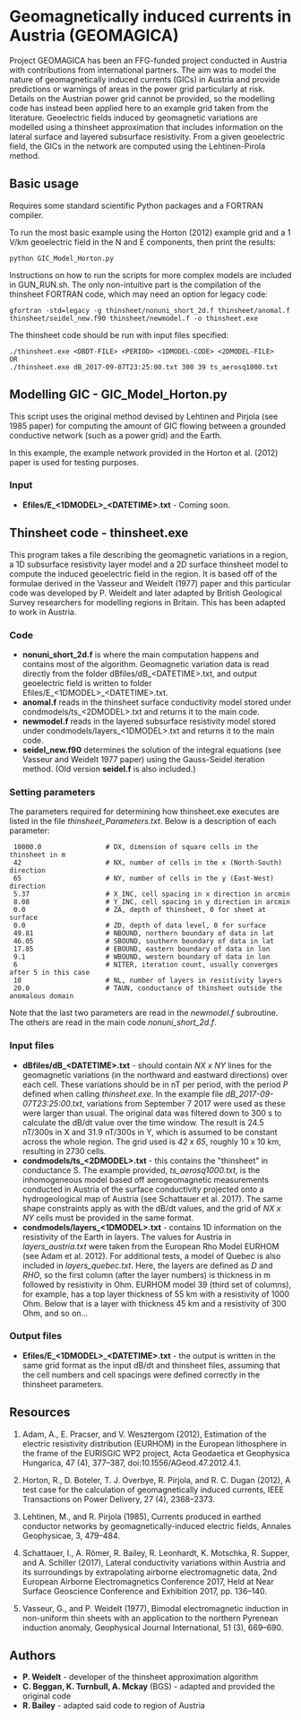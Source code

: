 # Geomagnetically induced currents in Austria (GEOMAGICA)

Project GEOMAGICA has been an FFG-funded project conducted in Austria with contributions from international partners. The aim was to model the nature of geomagnetically induced currents (GICs) in Austria and provide predictions or warnings of areas in the power grid particularly at risk. Details on the Austrian power grid cannot be provided, so the modelling code has instead been applied here to an example grid taken from the literature. Geoelectric fields induced by geomagnetic variations are modelled using a thinsheet approximation that includes information on the lateral surface and layered subsurface resistivity. From a given geoelectric field, the GICs in the network are computed using the Lehtinen-Pirola method.

## Basic usage

Requires some standard scientific Python packages and a FORTRAN compiler.

To run the most basic example using the Horton (2012) example grid and a 1 V/km geoelectric field in the N and E components, then print the results:

```
python GIC_Model_Horton.py
```

Instructions on how to run the scripts for more complex models are included in GUN_RUN.sh. The only non-intuitive part is the compilation of the thinsheet FORTRAN code, which may need an option for legacy code:

```
gfortran -std=legacy -g thinsheet/nonuni_short_2d.f thinsheet/anomal.f thinsheet/seidel_new.f90 thinsheet/newmodel.f -o thinsheet.exe
```

The thinsheet code should be run with input files specified:

```
./thinsheet.exe <DBDT-FILE> <PERIOD> <1DMODEL-CODE> <2DMODEL-FILE>
OR
./thinsheet.exe dB_2017-09-07T23:25:00.txt 300 39 ts_aerosq1000.txt
```

## Modelling GIC - GIC_Model_Horton.py

This script uses the original method devised by Lehtinen and Pirjola (see 1985 paper) for computing the amount of GIC flowing between a grounded conductive network (such as a power grid) and the Earth. 

In this example, the example network provided in the Horton et al. (2012) paper is used for testing purposes.

### Input

* **Efiles/E_\<1DMODEL\>_\<DATETIME\>.txt** - Coming soon.

## Thinsheet code - thinsheet.exe

This program takes a file describing the geomagnetic variations in a region, a 1D subsurface resistivity layer model and a 2D surface thinsheet model to compute the induced geoelectric field in the region. It is based off of the formulae derived in the Vasseur and Weidelt (1977) paper and this particular code was developed by P. Weidelt and later adapted by British Geological Survey researchers for modelling regions in Britain. This has been adapted to work in Austria.

### Code

* **nonuni_short_2d.f** is where the main computation happens and contains most of the algorithm. Geomagnetic variation data is read directly from the folder dBfiles/dB_\<DATETIME\>.txt, and output geoelectric field is written to folder Efiles/E_\<1DMODEL\>_\<DATETIME\>.txt.
* **anomal.f** reads in the thinsheet surface conductivity model stored under condmodels/ts_\<2DMODEL\>.txt and returns it to the main code.
* **newmodel.f** reads in the layered subsurface resistivity model stored under condmodels/layers_\<1DMODEL\>.txt and returns it to the main code.
* **seidel_new.f90** determines the solution of the integral equations (see Vasseur and Weidelt 1977 paper) using the Gauss-Seidel iteration method. (Old version **seidel.f** is also included.)

### Setting parameters

The parameters required for determining how thinsheet.exe executes are listed in the file *thinsheet_Parameters.txt*. Below is a description of each parameter:

```
 10000.0                # DX, dimension of square cells in the thinsheet in m
 42                     # NX, number of cells in the x (North-South) direction
 65                     # NY, number of cells in the y (East-West) direction
 5.37                   # X_INC, cell spacing in x direction in arcmin
 8.08                   # Y_INC, cell spacing in y direction in arcmin
 0.0                    # ZA, depth of thinsheet, 0 for sheet at surface
 0.0                    # ZD, depth of data level, 0 for surface
 49.81                  # NBOUND, northern boundary of data in lat
 46.05                  # SBOUND, southern boundary of data in lat
 17.85                  # EBOUND, eastern boundary of data in lon
 9.1                    # WBOUND, western boundary of data in lon
 6                      # NITER, iteration count, usually converges after 5 in this case
 10                     # NL, number of layers in resistivity layers
 20.0                   # TAUN, conductance of thinsheet outside the anomalous domain
```

Note that the last two parameters are read in the *newmodel.f* subroutine. The others are read in the main code *nonuni_short_2d.f*.

### Input files

* **dBfiles/dB_\<DATETIME\>.txt** - should contain *NX x NY* lines for the geomagnetic variations (in the northward and eastward directions) over each cell. These variations should be in nT per period, with the period *P* defined when calling *thinsheet.exe*. In the example file *dB_2017-09-07T23:25:00.txt*, variations from September 7 2017 were used as these were larger than usual. The original data was filtered down to 300 s to calculate the dB/dt value over the time window. The result is 24.5 nT/300s in X and 31.9 nT/300s in Y, which is assumed to be constant across the whole region. The grid used is *42 x 65*, roughly 10 x 10 km, resulting in 2730 cells.
* **condmodels/ts_\<2DMODEL\>.txt** - this contains the "thinsheet" in conductance S. The example provided, *ts_aerosq1000.txt*, is the inhomogeneous model based off aerogeomagnetic measurements conducted in Austria of the surface conductivity projected onto a hydrogeological map of Austria (see Schattauer et al. 2017). The same shape constraints apply as with the dB/dt values, and the grid of *NX x NY* cells must be provided in the same format.
* **condmodels/layers_\<1DMODEL\>.txt** - contains 1D information on the resistivity of the Earth in layers. The values for Austria in *layers_austria.txt* were taken from the European Rho Model EURHOM (see Adam et al. 2012). For additional tests, a model of Quebec is also included in *layers_quebec.txt*. Here, the layers are defined as *D* and *RHO*, so the first column (after the layer numbers) is thickness in m followed by resistivity in Ohm. EURHOM model 39 (third set of columns), for example, has a top layer thickness of 55 km with a resistivity of 1000 Ohm. Below that is a layer with thickness 45 km and a resistivity of 300 Ohm, and so on...

### Output files

* **Efiles/E_\<1DMODEL\>_\<DATETIME\>.txt** - the output is written in the same grid format as the input dB/dt and thinsheet files, assuming that the cell numbers and cell spacings were defined correctly in the thinsheet parameters.

## Resources

1. Adam, A., E. Pracser, and V. Wesztergom (2012), Estimation of the electric resistivity distribution (EURHOM) in the European lithosphere in the frame of the EURISGIC WP2 project, Acta Geodaetica et Geophysica Hungarica, 47 (4), 377–387, doi:10.1556/AGeod.47.2012.4.1.

2. Horton, R., D. Boteler, T. J. Overbye, R. Pirjola, and R. C. Dugan (2012), A test case for the calculation of geomagnetically induced currents, IEEE Transactions on Power Delivery, 27 (4), 2368–2373.

3. Lehtinen, M., and R. Pirjola (1985), Currents produced in earthed conductor networks by geomagnetically-induced electric fields, Annales Geophysicae, 3, 479–484.

4. Schattauer, I., A. Römer, R. Bailey, R. Leonhardt, K. Motschka, R. Supper, and A. Schiller (2017), Lateral conductivity variations within Austria and its surroundings by extrapolating airborne electromagnetic data, 2nd European Airborne Electromagnetics Conference 2017, Held at Near Surface Geoscience Conference and Exhibition 2017, pp. 136–140.

5. Vasseur, G., and P. Weidelt (1977), Bimodal electromagnetic induction in non-uniform thin sheets with an application to the northern Pyrenean induction anomaly, Geophysical Journal International, 51 (3), 669–690.

## Authors

* **P. Weidelt** - developer of the thinsheet approximation algorithm
* **C. Beggan, K. Turnbull, A. Mckay** (BGS) - adapted and provided the original code
* **R. Bailey** - adapted said code to region of Austria

<!---## License

This project is licensed under the MIT License - see the [LICENSE.md](LICENSE.md) file for details--->



